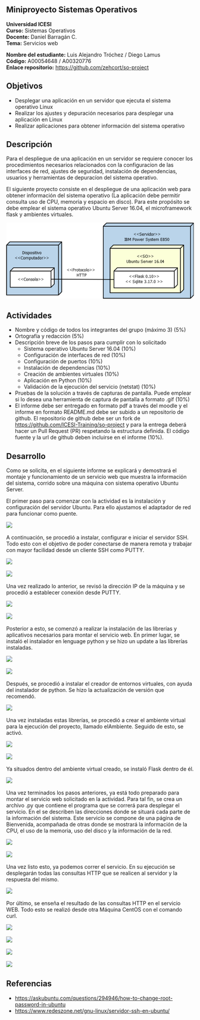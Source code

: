 ## Miniproyecto Sistemas Operativos

**Universidad ICESI**  
**Curso:** Sistemas Operativos  
**Docente:** Daniel Barragán C.  
**Tema:**  Servicios web  

**Nombre del estudiante:** Luis Alejandro Tróchez / Diego Lamus  
**Código:** A00054648 / A00320776  
**Enlace repositorio:** https://github.com/zehcort/so-project

## Objetivos
* Desplegar una aplicación en un servidor que ejecuta el sistema operativo Linux
* Realizar los ajustes y depuración necesarios para desplegar una
aplicación en Linux
* Realizar aplicaciones para obtener información del sistema operativo

## Descripción
Para el despliegue de una aplicación en un servidor se requiere conocer los procedimientos necesarios relacionados con la configuracion de las interfaces de red, ajustes de seguridad, instalación de dependencias, usuarios y herramientas de depuracíon del sistema operativo.

El siguiente proyecto consiste en el despliegue de una aplicación web para obtener información del sistema operativo (La aplicación debe permitir consulta uso de CPU, memoria y espacio en disco). Para este propósito se debe emplear el sistema operativo Ubuntu Server 16.04, el microframework flask y ambientes virtuales.

<p align="center">
  <img src="vista-despliegue.png" alt="webservice architecture"/>
</p>

## Actividades
* Nombre y código de todos los integrantes del grupo (máximo 3) (5%)
* Ortografía y redacción (5%)
* Descripción breve de los pasos para cumplir con lo solicitado
  * Sistema operativo Ubuntu Server 16.04 (10%)
  * Configuración de interfaces de red (10%)
  * Configuración de puertos (10%)
  * Instalación de dependencias (10%)
  * Creación de ambientes virtuales (10%)
  * Aplicación en Python (10%)
  * Validación de la ejecución del servicio (netstat) (10%)
* Pruebas de la solución a través de capturas de pantalla. Puede emplear si lo desea una herramienta de captura de pantalla a formato .gif (10%)
* El informe debe ser entregado en formato pdf a través del moodle y el informe en formato README.md debe ser subido a un repositorio de github. El repositorio de github debe ser un fork de https://github.com/ICESI-Training/so-project y para la entrega deberá hacer un Pull Request (PR) respetando la estructura definida. El código fuente y la url de github deben incluirse en el informe (10%).  
  
## Desarrollo 

Como se solicita, en el siguiente informe se explicará y demostrará el montaje y funcionamiento de un servicio web que muestra la información del sistema, corrido sobre una máquina con sistema operativo Ubuntu Server.

El primer paso para comenzar con la actividad es la instalación y configuración del servidor Ubuntu. Para ello ajustamos el adaptador de red para funcionar como puente.

![][0]

A continuación, se procedió a instalar, configurar e iniciar el servidor SSH. Todo esto con el objetivo de poder conectarse de manera remota y trabajar con mayor facilidad desde un cliente SSH como PUTTY.

![][1]

![][2]

Una vez realizado lo anterior, se  revisó la dirección IP de la máquina y se procedió a establecer conexión desde PUTTY.

![][3]

![][4]

Posterior a esto, se comenzó a realizar la instalación de las librerías y aplicativos necesarios para montar el servicio web. 
En primer lugar, se instaló el instalador en lenguage python y se hizo un update a las librerías instaladas.

![][5]

![][6]

Después, se procedió a instalar el creador de entornos virtuales, con ayuda del instalador de python. Se hizo la actualización de versión que recomendó.

![][7]


Una vez instaladas estas librerías, se procedió a crear el ambiente virtual para la ejecución del proyecto, llamado elAmbiente. Seguido de esto, se activó.

![][8]

![][9]

Ya situados dentro del ambiente virtual creado, se instaló Flask dentro de él.

![][10]

Una vez terminados los pasos anteriores, ya está todo preparado para montar el servicio web solicitado en la actividad. Para tal fin, se crea un archivo .py que contiene el programa que se correrá para desplegar el servicio. En el se describen las direcciones donde se situará cada parte de la información del sistema. Este servicio se compone de una página de Bienvenida, acompañada de otras donde se mostrará la información de la CPU, el uso de la memoria, uso del disco y la información de la red. 

![][11]

![][12]

Una vez listo esto, ya podemos correr el servicio. En su ejecución se desplegarán todas las consultas HTTP que se realicen al servidor y la respuesta del mismo.

![][13]

Por último, se enseña el resultado de las consultas HTTP en el servicio WEB. Todo esto se realizó desde otra Máquina CentOS con el comando curl.

![][14]

![][15]

![][16]

![][17]


## Referencias
* https://askubuntu.com/questions/294946/how-to-change-root-password-in-ubuntu
* https://www.redeszone.net/gnu-linux/servidor-ssh-en-ubuntu/





[0]: 0.PNG
[1]: 1.PNG
[2]: 2.PNG
[3]: 3.PNG
[4]: 4.PNG
[5]: 5.PNG
[6]: 6.PNG
[7]: 7.PNG
[8]: 8.PNG
[9]: 9.PNG
[10]: 10.PNG
[11]: 11.PNG
[12]: 12.PNG
[13]: 13.PNG
[14]: 14.PNG
[15]: 15.PNG
[16]: 16.PNG
[17]: 17.PNG


